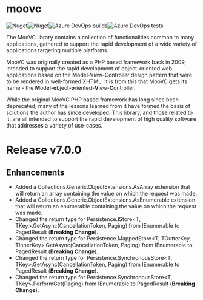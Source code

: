 # moovc

![Nuget](https://img.shields.io/nuget/v/moovc?style=plastic)![Nuget](https://img.shields.io/nuget/dt/moovc?style=plastic)![Azure DevOps builds](https://img.shields.io/azure-devops/build/vmartinspaul/MooVC/2?style=plastic)![Azure DevOps tests](https://img.shields.io/azure-devops/tests/vmartinspaul/MooVC/2?style=plastic)

The MooVC library contains a collection of functionalities common to many applications, gathered to support the rapid development of a wide variety of applications targeting multiple platforms.

MooVC was originally created as a PHP based framework back in 2009, intended to support the rapid development of object-oriented web applications based on the Model-View-Controller design pattern that were to be rendered in well-formed XHTML.  It is from this that MooVC gets its name - the **M**odel-**o**bject-**o**riented-**V**iew-**C**ontroller.

While the original MooVC PHP based framework has long since been deprecated, many of the lessons learned from it have formed the basis of solutions the author has since developed.  This library, and those related to it, are all intended to support the rapid development of high quality software that addresses a variety of use-cases.

# Release v7.0.0

## Enhancements

- Added a Collections.Generic.ObjectExtensions.AsArray extension that will return an array containing the value on which the request was made.
- Added a Collections.Generic.ObjectExtensions.AsEnumerable extension that will return an enumerable containing the value on which the request was made.
- Changed the return type for Persistence.IStore<T, TKey>.GetAsync(CancellationToken, Paging) from IEnumerable<T> to PagedResult<T> (**Breaking Change**).
- Changed the return type for Persistence.MappedStore<T, TOutterKey, TInnerKey>.GetAsync(CancellationToken, Paging) from IEnumerable<T> to PagedResult<T> (**Breaking Change**).
- Changed the return type for Persistence.SynchronousStore<T, TKey>.GetAsync(CancellationToken, Paging) from IEnumerable<T> to PagedResult<T> (**Breaking Change**).
- Changed the return type for Persistence.SynchronousStore<T, TKey>.PerformGet(Paging) from IEnumerable<T> to PagedResult<T> (**Breaking Change**).